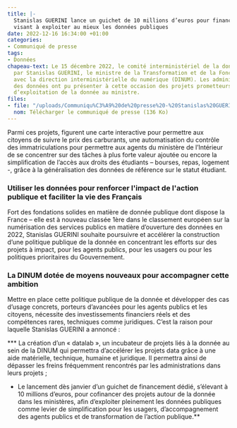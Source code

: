 ```yaml
---
title: |-
  Stanislas GUERINI lance un guichet de 10 millions d’euros pour financer des projets
  visant à exploiter au mieux les données publiques
date: 2022-12-16 16:34:00 +01:00
categories:
- Communiqué de presse
tags:
- Données
chapeau-text: Le 15 décembre 2022, le comité interministériel de la donnée a été réuni
  par Stanislas GUERINI, le ministre de la Transformation et de la Fonction publiques,
  avec la direction interministérielle du numérique (DINUM). Les administrateurs ministériels
  des données ont pu présenter à cette occasion des projets prometteurs en matière
  d’exploitation de la donnée au ministre.
files:
- file: "/uploads/Communiqu%C3%A9%20de%20presse%20-%20Stanislas%20GUERINI%20lance%20un%20guichet%20de%2010%20millions%20pour%20financer%20des%20projets%20visant%20%C3%A0%20exploiter%20au%20mieux%20les%20donn%C3%A9es%20publiques.pdf"
  nom: Télécharger le communiqué de presse (136 Ko)
---
```


Parmi ces projets, figurent une carte interactive pour permettre aux citoyens de suivre le prix des carburants, une automatisation du contrôle des immatriculations pour permettre aux agents du ministère de l’Intérieur de se concentrer sur des tâches à plus forte valeur ajoutée ou encore la simplification de l’accès aux droits des étudiants – bourses, repas, logement -, grâce à la généralisation des données de référence sur le statut étudiant.

### Utiliser les données pour renforcer l'impact de l'action publique et faciliter la vie des Français

Fort des fondations solides en matière de donnée publique dont dispose la France – elle est à nouveau classée 1ère dans le classement européen sur la numérisation des
services publics en matière d’ouverture des données en 2022, Stanislas GUERINI souhaite poursuivre et accélérer la construction d’une politique publique de la donnée en concentrant les efforts sur des projets à impact, pour les agents publics, pour les usagers ou pour les politiques prioritaires du Gouvernement.

### La DINUM dotée de moyens nouveaux pour accompagner cette ambition

Mettre en place cette politique publique de la donnée et développer des cas d’usage concrets, porteurs d’avancées pour les agents publics et les citoyens, nécessite des investissements financiers réels et des compétences rares, techniques comme juridiques. C’est la raison pour laquelle Stanislas GUERINI a annoncé :

*** La création d’un « datalab », un incubateur de projets liés à la donnée au sein de la DINUM qui permettra d’accélérer les projets data grâce à une aide matérielle, technique, humaine et juridique. Il permettra ainsi de dépasser les freins fréquemment rencontrés par les administrations dans leurs projets ;

* Le lancement dès janvier d’un guichet de financement dédié, s’élevant à 10 millions d’euros, pour cofinancer des projets autour de la donnée dans les ministères, afin d’exploiter pleinement les données publiques comme levier
de simplification pour les usagers, d’accompagnement des agents publics et de transformation de l’action publique.**
